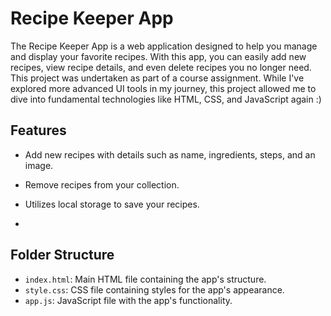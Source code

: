 # Recipe Keeper App

The Recipe Keeper App is a web application designed to help you manage and display your favorite recipes. With this app, you can easily add new recipes, view recipe details, and even delete recipes you no longer need.
This project was undertaken as part of a course assignment. While I've explored more advanced UI tools in my journey, this project allowed me to dive into fundamental technologies like HTML, CSS, and JavaScript again :) 

## Features

- Add new recipes with details such as name, ingredients, steps, and an image.
- Remove recipes from your collection.
- Utilizes local storage to save your recipes.

- 
## Folder Structure

- `index.html`: Main HTML file containing the app's structure.
- `style.css`: CSS file containing styles for the app's appearance.
- `app.js`: JavaScript file with the app's functionality.



